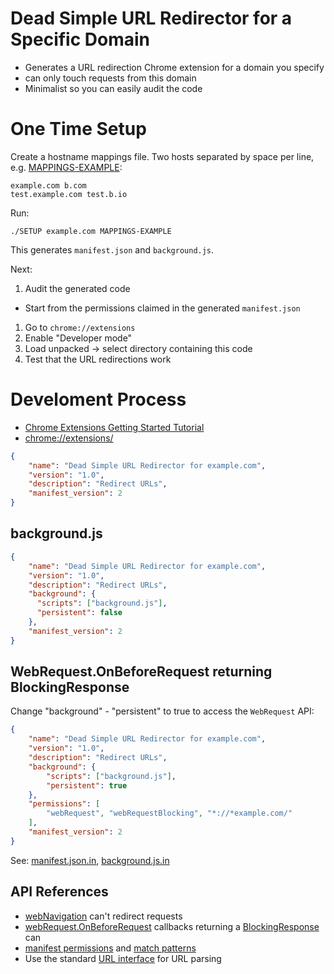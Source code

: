 # Dead Simple URL Redirector for a Specific Domain

* Generates a URL redirection Chrome extension for a domain you specify
 * can only touch requests from this domain
* Minimalist so you can easily audit the code

# One Time Setup

Create a hostname mappings file. Two hosts separated by space per line, e.g. [MAPPINGS-EXAMPLE](MAPPINGS-EXAMPLE):
```
example.com b.com
test.example.com test.b.io
```
Run:
```
./SETUP example.com MAPPINGS-EXAMPLE
```

This generates `manifest.json` and `background.js`.

Next:
1. Audit the generated code
 * Start from the permissions claimed in the generated `manifest.json`
1. Go to `chrome://extensions`
1. Enable "Developer mode"
1. Load unpacked -> select directory containing this code
1. Test that the URL redirections work

# Develoment Process
* [Chrome Extensions Getting Started Tutorial](https://developer.chrome.com/extensions/getstarted)
* [chrome://extensions/](chrome://extensions/)

``` manifest.json
{
    "name": "Dead Simple URL Redirector for example.com",
    "version": "1.0",
    "description": "Redirect URLs",
    "manifest_version": 2
}
```

## background.js
``` manifest.json
{
    "name": "Dead Simple URL Redirector for example.com",
    "version": "1.0",
    "description": "Redirect URLs",
    "background": {
      "scripts": ["background.js"],
      "persistent": false
    },
    "manifest_version": 2
}
```

## WebRequest.OnBeforeRequest returning BlockingResponse

Change "background" - "persistent" to true to access the `WebRequest` API:
``` manifest.json
{
    "name": "Dead Simple URL Redirector for example.com",
    "version": "1.0",
    "description": "Redirect URLs",
    "background": {
        "scripts": ["background.js"],
        "persistent": true
    },
    "permissions": [
        "webRequest", "webRequestBlocking", "*://*example.com/"
    ],
    "manifest_version": 2
}
```

See: [manifest.json.in](manifest.json.in), [background.js.in](background.js.in)

## API References
* [webNavigation](https://developer.chrome.com/extensions/webNavigation) can't redirect requests
* [webRequest.OnBeforeRequest](https://developer.chrome.com/extensions/webRequest) callbacks returning a [BlockingResponse](https://developer.chrome.com/extensions/webRequest#type-BlockingResponse) can
* [manifest permissions](https://developer.chrome.com/extensions/declare_permissions) and [match patterns](https://developer.chrome.com/extensions/match_patterns)
* Use the standard [URL interface](https://developer.mozilla.org/en-US/docs/Web/API/URL) for URL parsing
